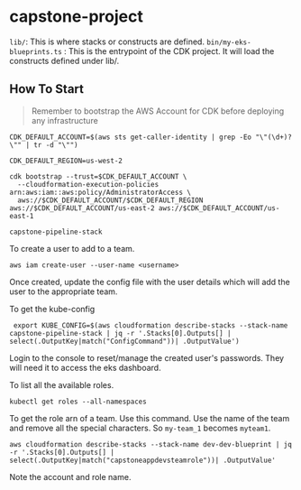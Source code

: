 # capstone-project

`lib/`: This is where stacks or constructs are defined.
`bin/my-eks-blueprints.ts` : This is the entrypoint of the CDK project. It will load the constructs defined under lib/.

## How To Start

> Remember to bootstrap the AWS Account for CDK before deploying any infrastructure

```shell
CDK_DEFAULT_ACCOUNT=$(aws sts get-caller-identity | grep -Eo "\"(\d+)?\"" | tr -d "\"")  

CDK_DEFAULT_REGION=us-west-2

cdk bootstrap --trust=$CDK_DEFAULT_ACCOUNT \
  --cloudformation-execution-policies arn:aws:iam::aws:policy/AdministratorAccess \
  aws://$CDK_DEFAULT_ACCOUNT/$CDK_DEFAULT_REGION aws://$CDK_DEFAULT_ACCOUNT/us-east-2 aws://$CDK_DEFAULT_ACCOUNT/us-east-1

capstone-pipeline-stack  
```

To create a user to add to a team.

```shell
aws iam create-user --user-name <username>
```

Once created, update the config file with the user details which will add the user to the appropriate team.

To get the kube-config

```shell
 export KUBE_CONFIG=$(aws cloudformation describe-stacks --stack-name capstone-pipeline-stack | jq -r '.Stacks[0].Outputs[] | select(.OutputKey|match("ConfigCommand"))| .OutputValue')
```

Login to the console to reset/manage the created user's passwords. They will need it to access the eks dashboard.

To list all the available roles.

```shell
kubectl get roles --all-namespaces
```

To get the role arn of a team. Use this command. Use the name of the team and remove all the special characters.
So `my-team_1` becomes `myteam1`.

```shell
aws cloudformation describe-stacks --stack-name dev-dev-blueprint | jq -r '.Stacks[0].Outputs[] | select(.OutputKey|match("capstoneappdevsteamrole"))| .OutputValue'
```

Note the account and role name.
